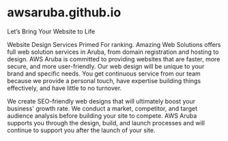 # awsaruba.github.io

Let’s Bring Your Website to Life

Website Design Services Primed For ranking. Amazing Web Solutions offers full web solution services in Aruba, from domain registration and hosting to design. AWS Aruba is committed to providing websites that are faster, more secure, and more user-friendly. Our web design will be unique to your brand and specific needs. You get continuous service from our team because we provide a personal touch, have expertise building things effectively, and have little to no turnover.

We create SEO-friendly web designs that will ultimately boost your business' growth rate. We conduct a market, competitor, and target audience analysis before building your site to compete. AWS Aruba supports you through the design, build, and launch processes and will continue to support you after the launch of your site.

